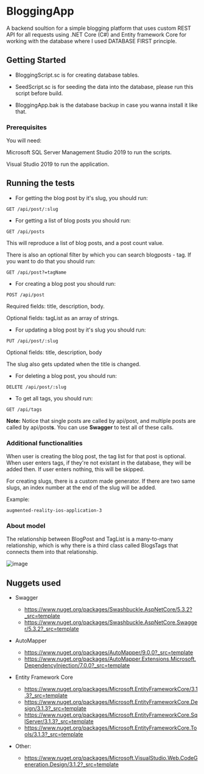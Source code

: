 # BloggingApp

A backend soultion for a simple blogging platform that uses custom REST API for all requests using .NET Core (C#) and Entity framework Core for working with the database where I used DATABASE FIRST principle.

## Getting Started

* BloggingScript.sc is for creating database tables.

* SeedScript.sc is for seeding the data into the database, please run this script before build.

* BloggingApp.bak is the database backup in case you wanna install it like that.


### Prerequisites

You will need:

Microsoft SQL Server Management Studio 2019 to run the scripts.

Visual Studio 2019 to run the application.

## Running the tests

* For getting the blog post by it's slug, you should run:
```
GET /api/post/:slug
```

* For getting a list of blog posts you should run:
```
GET /api/posts
```
This will reproduce a list of blog posts, and a post count value.

There is also an optional filter by which you can search blogposts - tag. If you want to do that you should run:
```
GET /api/post?=tagName
```

* For creating a blog post you should run:
```
POST /api/post
```
Required fields: title, description, body.

Optional fields: tagList as an array of strings.

* For updating a blog post by it's slug you should run:
```
PUT /api/post/:slug
```
Optional fields: title, description, body

The slug also gets updated when the title is changed.

* For deleting a blog post, you should run:
```
DELETE /api/post/:slug
```

* To get all tags, you should run:
```
GET /api/tags
```

**Note:** Notice that single posts are called by api/post, and multiple posts are called by api/post**s**. You can use **Swagger** to test all of these calls.




### Additional functionalities

When user is creating the blog post, the tag list for that post is optional. When user enters tags, if they're not existant in the database, they will be added then. If user enters nothing, this will be skipped.

For creating slugs, there is a custom made generator. If there are two same slugs, an index number at the end of the slug will be added.

Example:

```
augmented-reality-ios-application-3
```

### About model

The relationship between BlogPost and TagList is a many-to-many relationship, which is why there is a third class called BlogsTags that connects them into that relationship.

![image](https://user-images.githubusercontent.com/41583631/79556261-1e05ad80-80a1-11ea-9f9e-810bf4b4cc05.png)

## Nuggets used

* Swagger
  - https://www.nuget.org/packages/Swashbuckle.AspNetCore/5.3.2?_src=template
  - https://www.nuget.org/packages/Swashbuckle.AspNetCore.Swagger/5.3.2?_src=template

* AutoMapper 
  - https://www.nuget.org/packages/AutoMapper/9.0.0?_src=template
  - https://www.nuget.org/packages/AutoMapper.Extensions.Microsoft.DependencyInjection/7.0.0?_src=template
  
* Entity Framework Core
  - https://www.nuget.org/packages/Microsoft.EntityFrameworkCore/3.1.3?_src=template
  - https://www.nuget.org/packages/Microsoft.EntityFrameworkCore.Design/3.1.3?_src=template
  - https://www.nuget.org/packages/Microsoft.EntityFrameworkCore.SqlServer/3.1.3?_src=template
  - https://www.nuget.org/packages/Microsoft.EntityFrameworkCore.Tools/3.1.3?_src=template

* Other:
  - https://www.nuget.org/packages/Microsoft.VisualStudio.Web.CodeGeneration.Design/3.1.2?_src=template







